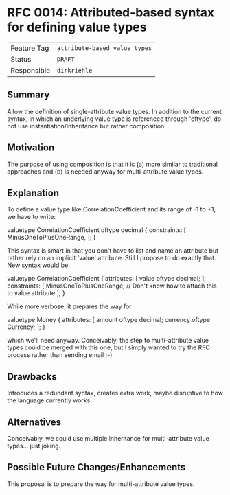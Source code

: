 <!--
SPDX-FileCopyrightText: 2023 Friedrich-Alexander-Universitat Erlangen-Nurnberg

SPDX-License-Identifier: AGPL-3.0-only
-->

# RFC 0014: Attributed-based syntax for defining value types

| | |
|---|---|
| Feature Tag | `attribute-based value types` | <!-- TODO: choose a unique and declarative feature name -->
| Status | `DRAFT` | <!-- Possible values: DRAFT, DISCUSSION, ACCEPTED, REJECTED -->
| Responsible | `dirkriehle` | <!-- TODO: assign yourself as main driver of this RFC -->
<!-- 
  Status Overview:
  - DRAFT: The RFC is not ready for a review and currently under change. Feel free to already ask for feedback on the structure and contents at this stage.
  - DISCUSSION: The RFC is open for discussion. Usually, we open a PR to trigger discussions.
  - ACCEPTED: The RFC was accepted. Create issues to prepare implementation of the RFC.
  - REJECTED: The RFC was rejected. If another revision emerges, switch to status DRAFT.
-->

## Summary

Allow the definition of single-attribute value types. In addition to the current syntax, in which an underlying value type is referenced through 'oftype', do not use instantiation/inheritance but rather composition. 

## Motivation

The purpose of using composition is that it is (a) more similar to traditional approaches and (b) is needed anyway for multi-attribute value types.


## Explanation

To define a value type like CorrelationCoefficient and its range of -1 to +1, we have to write:

valuetype CorrelationCoefficient oftype decimal {
  constraints: [
    MinusOneToPlusOneRange,
  ];
}

This syntax is smart in that you don't have to list and name an attribute but rather rely on an implicit 'value' attribute. Still I propose to do exactly that. New syntax would be:

valuetype CorrelationCoefficient {
  attributes: [
    value oftype decimal;
  ];
  constraints: [
    MinusOneToPlusOneRange; // Don't know how to attach this to value attribute
  ];
}

While more verbose, it prepares the way for 

valuetype Money {
  attributes: [
    amount oftype decimal;
    currency oftype Currency;
  ];
}

which we'll need anyway. Conceivably, the step to multi-attribute value types could be merged with this one, but I simply wanted to try the RFC process rather than sending email ;-)

<!-- 
  TODO: Explain the details of the RFC. 
  If the RFC contains more than a single cohesive aspect, structure this section accordingly.
  Make sure to provide realistic modelling examples on the example data set introduced above.
-->

## Drawbacks

Introduces a redundant syntax, creates extra work, maybe disruptive to how the language currently works. 

## Alternatives

Conceivably, we could use multiple inheritance for multi-attribute value types... just joking. 

## Possible Future Changes/Enhancements

This proposal is to prepare the way for multi-attribute value types.
